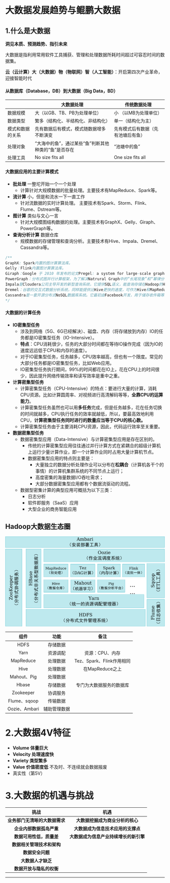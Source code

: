 # 大数据发展趋势与鲲鹏大数据

## 1.什么是大数据

**洞见本质、预测趋势、指引未来**

大数据是指利用常用软件工具捕获、管理和处理数据所耗时间超过可容忍时间的数据集。

**云（云计算）大（大数据）物（物联网）智（人工智能）**：开启第四次产业革命，迎接智能时代

#### **从数据库（Database，DB）到大数据（Big Data，BD）** 

|                  | **大数据处理**                                       | **传统数据处理**                   |
| ---------------- | ---------------------------------------------------- | ---------------------------------- |
| 数据规模         | 大（以GB、TB、PB为处理单位）                         | 小 （以MB为处理单位）              |
| 数据类型         | 繁多（结构化、半结构化、非结构化）                   | 单一（结构化为主）                 |
| 模式和数据的关系 | 先有数据后有模式，模式随数据增多不断演变             | 先有模式后有数据（先有池塘后有鱼） |
| 处理对象         | “大海中的鱼”，通过某些“鱼”判断其他种类的“鱼”是否存在 | “池塘中的鱼”                       |
| 处理工具         | No size fits all                                     | One size fits all                  |

#### **大数据应用的主要计算模式**

- **批处理**  一整坨开始一个一个处理
  - 计算针对大规模数据的批量处理。主要技术有MapReduce、Spark等。
- **流计算** 小，但是和流水一下一直工作
  - 针对流数据的实时计算处理。 主要技术有Spark、Storm、Flink、Flume、Dstream等。
- **图计算** 类似与文心一言
  - 针对大规模图结构数据的处理。主要技术有GraphX、Gelly、Giraph、PowerGraph等。
- **查询分析计算** 数据仓库
  - 规模数据的存储管理和查询分析。主要技术有Hive、Impala、Dremel、Cassandra等。

```java
/**
GraphX: Spark内置的图计算算法库。
Gelly：Flink内置图计算算法库。
Giraph：Google 于 2010 年发布的论文Pregel: a system for large-scale graph processing的开源实现。Giraph 是以 Hadoop 为基础开发的上层应用，其系统架构和计算模型与 Pregel 保持了一致。
PowerGraph：分布式图并行计算框架，为了解决Natrural Graph中的“长尾现象”和“幂律分布”问题而提出了节点切分策略。
Impala是Cloudera公司主导开发的新型查询系统，它提供SQL语义，能查询存储在Hadoop的HDFS和HBase中的PB级大数据。相比于Hive，速度更快。
Dremel：谷歌的交互式数据分析系统，同样能提供比Hive更快的速度，可作为Hive和MapReduce的补充。被Impala借鉴。
Cassandra是一套开源分布式NoSQL数据库系统。它最初由Facebook开发，用于储存收件箱等简单格式数据，集GoogleBigTable的数据模型与Amazon Dynamo的完全分布式的架构于一身。
*/
```

#### 大数据的计算任务

- **IO密集型任务**
  - 涉及到网络（5G、6G已经解决）、磁盘、内存（将存储放到内存）IO的任务都是IO密集型任务（IO-Intensive）。
  - **特点**：CPU消耗很少，任务的大部分时间都在等待IO操作完成（因为IO的速度远远低于CPU和内存的速度）。
  - 对于IO密集型任务，任务越多，CPU效率越高，但也有一个限度。常见的大部分任务都是IO密集型任务，比如Web应用。
  - IO密集型任务执行期间，99%的时间都花在IO上，花在CPU上的时间很少，因此提升网络传输效率和读写效率是重中之重。
- **计算密集型任务**
  - 计算密集型任务（CPU-Intensive）的特点：要进行大量的计算，消耗CPU资源。比如计算圆周率、对视频进行高清解码等等，**全靠CPU的运算能力**。
  - 计算密集型任务虽然也可以用**多任务**完成，但是任务越多，花在任务切换的时间就越多，CPU执行任务的效率就越低，所以，要最高效地利用CPU，**计算密集型任务同时进行的数量应当等于CPU的核心数。**
  - 计算密集型任务由于主要消耗CPU资源，因此，代码运行效率至关重要。
- **数据密集型任务**
  - 数据密集型应用（Data-Intensive）与计算密集型应用是存在区别的。
    - 传统的计算密集型应用往往通过并行计算方式在紧耦合的超级计算机上运行少量计算作业，即一个计算作业同时占用大量计算机节点。
    - 数据密集型应用的特点则主要是：
      - 大量独立的数据分析处理作业可以分布在**松耦合**（计算机各干个的事情）的计算机集群系统的不同节点上运行；
      - 高度密集的海量数据I/O吞吐需求；
      - 大部分数据密集型应用都有个数据流驱动的流程。
  - 数据型密集计算的典型应用可概括为以下三类：
    - 日志分析
    - 软件即服务（SaaS）应用
    - 大型企业的商务智能应用

## Hadoop大数据生态圈

![hadoop大数据生态图](tupian/1.png)

|     组件      |     功能     |           备注            |
| :-----------: | :----------: | :-----------------------: |
|     HDFS      |   存储数据   |                           |
|     Yarn      |   资源调配   |      资源：CPU、内存      |
|   MapReduce   |   处理数据   | Tez、Spark、Flink作用相同 |
|     Hive      |   处理数据   |      在MapReduce之上      |
|  Mahout、Pig  |   处理数据   |                           |
|     Hbase     |   存储数据   | 专门为大数据服务的数据库  |
|   Zookeeper   |   协调服务   |                           |
| Flume、sqoop  |   传输数据   |                           |
| Oozie、Ambari | 辅助管理数据 |                           |

# 2.大数据4V特征

- **Volume 体量巨大**
- **Velocity 处理速度快**
- **Variety 类型繁多**
- **Value 价值密度低**  不及时、不连续就会数据报废
- 真实性（第5V）

# 3.大数据的机遇与挑战

|              挑战              |                  机遇                  |
| :----------------------------: | :------------------------------------: |
| **业务部门无清晰的大数据需求** |    **大数据挖掘成为商业分析的核心**    |
|    **企业内部数据孤岛严重**    |   **大数据成为信息技术应用的支撑点**   |
|    **数据可用性低，质量差**    | **大数据成为信息产业持续增长的新引擎** |
|   **数据相关管理技术和架构**   |                                        |
|        **数据安全问题**        |                                        |
|       **大数据人才缺乏**       |                                        |
|    **数据开放与隐私的权衡**    |                                        |

------



